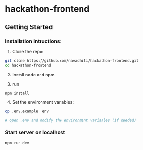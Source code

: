 # hackathon-frontend

## Getting Started

### Installation intructions:

1. Clone the repo:

```bash
git clone https://github.com/navadhiti/hackathon-frontend.git
cd hackathon-frontend
```

2. Install node and npm

3. run

```
npm install
```

4. Set the environment variables:

```bash
cp .env.example .env

# open .env and modify the environment variables (if needed)
```

### Start server on localhost

```bash
npm run dev
```

